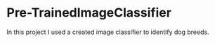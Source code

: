 # Pre-TrainedImageClassifier
In this project I used a created image classifier to identify dog breeds. 
